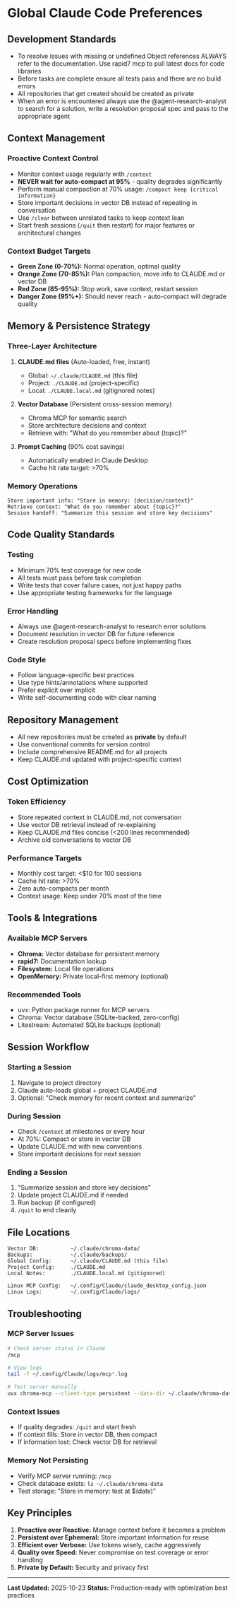 # Global Claude Code Preferences

## Development Standards

- To resolve issues with missing or undefined Object references ALWAYS refer to the documentation. Use rapid7 mcp to pull latest docs for code libraries
- Before tasks are complete ensure all tests pass and there are no build errors
- All repositories that get created should be created as private
- When an error is encountered always use the @agent-research-analyst to search for a solution, write a resolution proposal spec and pass to the appropriate agent

## Context Management

### Proactive Context Control
- Monitor context usage regularly with `/context`
- **NEVER wait for auto-compact at 95%** - quality degrades significantly
- Perform manual compaction at 70% usage: `/compact keep {critical information}`
- Store important decisions in vector DB instead of repeating in conversation
- Use `/clear` between unrelated tasks to keep context lean
- Start fresh sessions (`/quit` then restart) for major features or architectural changes

### Context Budget Targets
- **Green Zone (0-70%):** Normal operation, optimal quality
- **Orange Zone (70-85%):** Plan compaction, move info to CLAUDE.md or vector DB
- **Red Zone (85-95%):** Stop work, save context, restart session
- **Danger Zone (95%+):** Should never reach - auto-compact will degrade quality

## Memory & Persistence Strategy

### Three-Layer Architecture
1. **CLAUDE.md files** (Auto-loaded, free, instant)
   - Global: `~/.claude/CLAUDE.md` (this file)
   - Project: `./CLAUDE.md` (project-specific)
   - Local: `./CLAUDE.local.md` (gitignored notes)

2. **Vector Database** (Persistent cross-session memory)
   - Chroma MCP for semantic search
   - Store architecture decisions and context
   - Retrieve with: "What do you remember about {topic}?"

3. **Prompt Caching** (90% cost savings)
   - Automatically enabled in Claude Desktop
   - Cache hit rate target: >70%

### Memory Operations
```
Store important info: "Store in memory: {decision/context}"
Retrieve context: "What do you remember about {topic}?"
Session handoff: "Summarize this session and store key decisions"
```

## Code Quality Standards

### Testing
- Minimum 70% test coverage for new code
- All tests must pass before task completion
- Write tests that cover failure cases, not just happy paths
- Use appropriate testing frameworks for the language

### Error Handling
- Always use @agent-research-analyst to research error solutions
- Document resolution in vector DB for future reference
- Create resolution proposal specs before implementing fixes

### Code Style
- Follow language-specific best practices
- Use type hints/annotations where supported
- Prefer explicit over implicit
- Write self-documenting code with clear naming

## Repository Management

- All new repositories must be created as **private** by default
- Use conventional commits for version control
- Include comprehensive README.md for all projects
- Keep CLAUDE.md updated with project-specific context

## Cost Optimization

### Token Efficiency
- Store repeated context in CLAUDE.md, not conversation
- Use vector DB retrieval instead of re-explaining
- Keep CLAUDE.md files concise (<200 lines recommended)
- Archive old conversations to vector DB

### Performance Targets
- Monthly cost target: <$10 for 100 sessions
- Cache hit rate: >70%
- Zero auto-compacts per month
- Context usage: Keep under 70% most of the time

## Tools & Integrations

### Available MCP Servers
- **Chroma:** Vector database for persistent memory
- **rapid7:** Documentation lookup
- **Filesystem:** Local file operations
- **OpenMemory:** Private local-first memory (optional)

### Recommended Tools
- uvx: Python package runner for MCP servers
- Chroma: Vector database (SQLite-backed, zero-config)
- Litestream: Automated SQLite backups (optional)

## Session Workflow

### Starting a Session
1. Navigate to project directory
2. Claude auto-loads global + project CLAUDE.md
3. Optional: "Check memory for recent context and summarize"

### During Session
- Check `/context` at milestones or every hour
- At 70%: Compact or store in vector DB
- Update CLAUDE.md with new conventions
- Store important decisions for next session

### Ending a Session
1. "Summarize session and store key decisions"
2. Update project CLAUDE.md if needed
3. Run backup (if configured)
4. `/quit` to end cleanly

## File Locations

```
Vector DB:          ~/.claude/chroma-data/
Backups:            ~/.claude/backups/
Global Config:      ~/.claude/CLAUDE.md (this file)
Project Config:     ./CLAUDE.md
Local Notes:        ./CLAUDE.local.md (gitignored)

Linux MCP Config:   ~/.config/Claude/claude_desktop_config.json
Linux Logs:         ~/.config/Claude/logs/
```

## Troubleshooting

### MCP Server Issues
```bash
# Check server status in Claude
/mcp

# View logs
tail -f ~/.config/Claude/logs/mcp*.log

# Test server manually
uvx chroma-mcp --client-type persistent --data-dir ~/.claude/chroma-data
```

### Context Issues
- If quality degrades: `/quit` and start fresh
- If context fills: Store in vector DB, then compact
- If information lost: Check vector DB for retrieval

### Memory Not Persisting
- Verify MCP server running: `/mcp`
- Check database exists: `ls ~/.claude/chroma-data`
- Test storage: "Store in memory: test at $(date)"

## Key Principles

1. **Proactive over Reactive:** Manage context before it becomes a problem
2. **Persistent over Ephemeral:** Store important information for reuse
3. **Efficient over Verbose:** Use tokens wisely, cache aggressively
4. **Quality over Speed:** Never compromise on test coverage or error handling
5. **Private by Default:** Security and privacy first

---

**Last Updated:** 2025-10-23
**Status:** Production-ready with optimization best practices